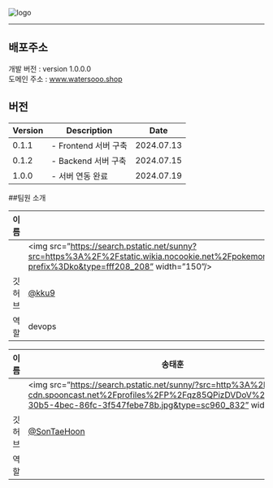 ![logo](https://github.com/user-attachments/assets/ea4b8a5a-c239-402f-8829-4a4bb2ee507b)

---
## 배포주소

개발 버전 : version 1.0.0.0 </br>
도메인 주소 : www.watersooo.shop </br>

## 버전
| Version | Description | Date |
| --- | --- | --- |
| 0.1.1 | - Frontend 서버 구축 | 2024.07.13 |
| 0.1.2 | - Backend 서버 구축 | 2024.07.15 |
| 1.0.0 | - 서버 연동 완료 | 2024.07.19 |



##팀원 소개

| 이름 | 구경범 | 노현수 | 장정원 |
| --- | --- | --- | --- |
|  | <img src=”https://search.pstatic.net/sunny?src=https%3A%2F%2Fstatic.wikia.nocookie.net%2Fpokemon%2Fimages%2F0%2F0a%2F%25EA%25B9%259C%25EC%25A7%2580%25EA%25B3%25B0_%25EA%25B3%25B5%25EC%258B%259D_%25EC%259D%25BC%25EB%259F%25AC%25EC%258A%25A4%25ED%258A%25B8.png%2Frevision%2Flatest%3Fcb%3D20170409104423%26path-prefix%3Dko&type=fff208_208” width=”150”/> | <img src=”https://search.pstatic.net/sunny/?src=https%3A%2F%2Fi.namu.wiki%2Fi%2Fpt5Uc0VeUmLRRS4_KhEXwvB5W57uLP_l9jXa9iC2BRwjeNt8Oj-dH-8rxV3POZHSfLCpgi2uh6-y5iVqBGKw-g.webp&type=ff332_332” width=”150](https://search.pstatic.net/sunny?src=https%3A%2F%2Fstatic.wikia.nocookie.net%2Fpokemon%2Fimages%2F0%2F0a%2F%25EA%25B9%259C%25EC%25A7%2580%25EA%25B3%25B0_%25EA%25B3%25B5%25EC%258B%259D_%25EC%259D%25BC%25EB%259F%25AC%25EC%258A%25A4%25ED%258A%25B8.png%2Frevision%2Flatest%3Fcb%3D20170409104423%26path-prefix%3Dko&type=fff208_208)” height="150" /> | <img src=”https://search.pstatic.net/common/?src=http%3A%2F%2Fblogfiles.naver.net%2FMjAyMzA3MDJfMTM0%2FMDAxNjg4Mjk4NzI0NjEz.9n6for1ufGW4Mbn0tOoxWS_WEUPasTLBV9Okn1fFkMYg.tm9oj9RfpVwmSCpbeCGQiDhYiqiAc9SYGBJDwfCK46og.PNG.wsj2264%2F20230702_205109.png&type=ff332_332” width=”150”/> |
| 깃허브 | [@kku9](https://github.com/kku9) | [@watersooo](https://github.com/watersooo) | [@Jangmaker](https://github.com/Jangmaker) |
| 역할 | devops |  |  |

| 이름 | 송태훈 | 류영수 |
| --- | --- | --- |
|  | <img src=”https://search.pstatic.net/sunny/?src=http%3A%2F%2Fkr-cdn.spooncast.net%2Fprofiles%2FP%2Fqz85QPizDVDoV%2F12850269-30b5-4bec-86fc-3f547febe78b.jpg&type=sc960_832” width=”150”/> | <img src=”https://upload.wikimedia.org/wikipedia/ko/e/e5/FinnAdventureTime.png” width=”150”/> |
| 깃허브 | [@SonTaeHoon](https://github.com/SongTaeHoon) | [@ryuyoungsu](https://github.com/ryuyoungsu) |
| 역할 |  |  |
